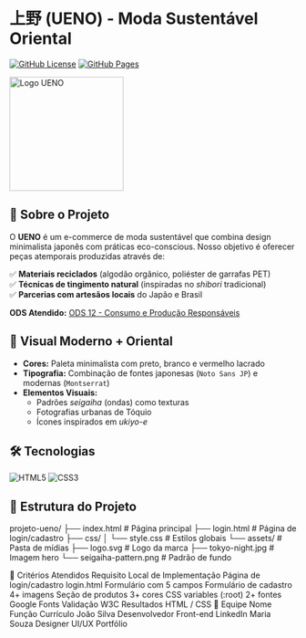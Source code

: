 # 上野 (UENO) - Moda Sustentável Oriental  

[![GitHub License](https://img.shields.io/badge/license-MIT-green)](https://github.com/SamuelUenoUTFPR/UENO/blob/main/LICENSE)
[![GitHub Pages](https://img.shields.io/badge/Deploy-GitHub%20Pages-blue)](https://samueluenoutfpr.github.io/UENO/)

<img src="assets/logo.svg" alt="Logo UENO" width="200"/>

## 🌱 Sobre o Projeto  
O **UENO** é um e-commerce de moda sustentável que combina design minimalista japonês com práticas eco-conscious. Nosso objetivo é oferecer peças atemporais produzidas através de:  

✅ **Materiais reciclados** (algodão orgânico, poliéster de garrafas PET)  
✅ **Técnicas de tingimento natural** (inspiradas no *shibori* tradicional)  
✅ **Parcerias com artesãos locais** do Japão e Brasil  

**ODS Atendido:** [ODS 12 - Consumo e Produção Responsáveis](https://brasil.un.org/pt-br/sdgs/12)  

## 🎌 Visual Moderno + Oriental  
- **Cores:** Paleta minimalista com preto, branco e vermelho lacrado  
- **Tipografia:** Combinação de fontes japonesas (`Noto Sans JP`) e modernas (`Montserrat`)  
- **Elementos Visuais:**  
  - Padrões *seigaiha* (ondas) como texturas  
  - Fotografias urbanas de Tóquio  
  - Ícones inspirados em *ukiyo-e*  

## 🛠️ Tecnologias  
<img src="https://img.shields.io/badge/HTML5-E34F26?style=for-the-badge&logo=html5&logoColor=white" alt="HTML5"> <img src="https://img.shields.io/badge/CSS3-1572B6?style=for-the-badge&logo=css3&logoColor=white" alt="CSS3">

## 📂 Estrutura do Projeto  
projeto-ueno/
├── index.html # Página principal
├── login.html # Página de login/cadastro
├── css/
│ └── style.css # Estilos globais
└── assets/ # Pasta de mídias
├── logo.svg # Logo da marca
├── tokyo-night.jpg # Imagem hero
└── seigaiha-pattern.png # Padrão de fundo

📝 Critérios Atendidos
Requisito	Local de Implementação
Página de login/cadastro	login.html
Formulário com 5 campos	Formulário de cadastro
4+ imagens	Seção de produtos
3+ cores	CSS variables (:root)
2+ fontes	Google Fonts
Validação W3C	Resultados HTML / CSS
👥 Equipe
Nome	Função	Currículo
João Silva	Desenvolvedor Front-end	LinkedIn
Maria Souza	Designer UI/UX	Portfólio
